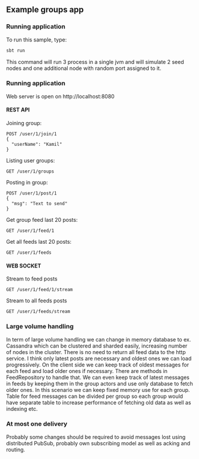 ## Example groups app

### Running application

To run this sample, type: 

```bash
sbt run
``` 


This command will run 3 process in a single jvm and will simulate 2 seed nodes and one additional node with random port assigned to it. 

### Running application

Web server is open on http://localhost:8080

#### REST API

Joining group:
```
POST /user/1/join/1
{
  "userName": "Kamil"
}
```

Listing user groups:
```
GET /user/1/groups
```

Posting in group:
```
POST /user/1/post/1
{
  "msg": "Text to send"
}
```

Get group feed last 20 posts:
```
GET /user/1/feed/1
```

Get all feeds last 20 posts:
```
GET /user/1/feeds
```

#### WEB SOCKET

Stream to feed posts
```
GET /user/1/feed/1/stream
```

Stream to all feeds posts
```
GET /user/1/feeds/stream
```

### Large volume handling

In term of large volume handling we can change in memory database to ex. Cassandra which can be clustered and sharded easily, increasing number of nodes in the cluster.
There is no need to return all feed data to the http service. I think only latest posts are necessary and oldest ones we can load progressively.
On the client side we can keep track of oldest messages for each feed and load older ones if necessary. There are methods in FeedRepository to handle that. 
We can even keep track of latest messages in feeds by keeping them in the group actors and use only database to fetch older ones.
In this scenario we can keep fixed memory use for each group.
Table for feed messages can be divided per group so each group would have separate table to increase performance of fetching old data as well as indexing etc.


### At most one delivery
Probably some changes should be required to avoid messages lost using distributed PubSub, probably own subscribing model as well as acking and routing.
   
   
